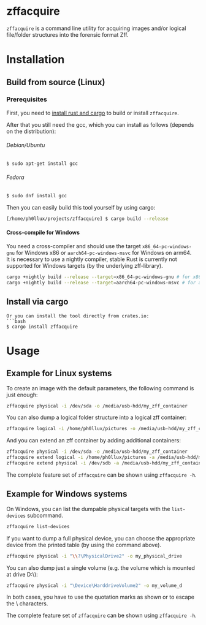 # zffacquire

```zffacquire``` is a command line utility for acquiring images and/or logical file/folder structures into the forensic format Zff.

# Installation

## Build from source (Linux)

### Prerequisites
First, you need to [install rust and cargo](https://rustup.rs/) to build or install ```zffacquire```.

After that you still need the gcc, which you can install as follows (depends on the distribution):
###### Debian/Ubuntu
```bash
$ sudo apt-get install gcc
```
###### Fedora
```bash
$ sudo dnf install gcc
```

Then you can easily build this tool yourself by using cargo:
```bash
[/home/ph0llux/projects/zffacquire] $ cargo build --release
```

#### Cross-compile for Windows
You need a cross-compiler and should use the target ```x86_64-pc-windows-gnu``` for Windows x86 or ```aarch64-pc-windows-msvc``` for Windows on arm64.  
It is necessary to use a nightly compiler, stable Rust is currently not supported for Windows targets (by the underlying zff-library).  

```bash
cargo +nightly build --release --target=x86_64-pc-windows-gnu # for x86 targets
cargo +nightly build --release --target=aarch64-pc-windows-msvc # for arm64 targets
```

## Install via cargo

```
Or you can install the tool directly from crates.io:
```bash
$ cargo install zffacquire
```

# Usage

## Example for Linux systems

To create an image with the default parameters, the following command is just enough:
```bash
zffacquire physical -i /dev/sda -o /media/usb-hdd/my_zff_container
```

You can also dump a logical folder structure into a logical zff container:
```bash
zffacquire logical -i /home/ph0llux/pictures -o /media/usb-hdd/my_zff_container
```

And you can extend an zff container by adding additional containers:
```bash
zffacquire physical -i /dev/sda -o /media/usb-hdd/my_zff_container
zffacquire extend logical -i /home/ph0llux/pictures -a /media/usb-hdd/my_zff_container.z01
zffacquire extend physical -i /dev/sdb -a /media/usb-hdd/my_zff_container.z01
```

The complete feature set of ```zffacquire``` can be shown using ```zffacquire -h```.

## Example for Windows systems

On Windows, you can list the dumpable physical targets with the ```list-devices``` subcommand.  
```bash
zffacquire list-devices
```

If you want to dump a full physical device, you can choose the appropriate device from the printed table (by using the command above).  
```bash
zffacquire physical -i "\\?\PhysicalDrive2" -o my_physical_drive
```

You can also dump just a single volume (e.g. the volume which is mounted at drive D:\\):
```bash
zffacquire physical -i "\Device\HarddriveVolume2" -o my_volume_d
```

In both cases, you have to use the quotation marks as shown or to escape the \\ characters.

The complete feature set of ```zffacquire``` can be shown using ```zffacquire -h```.
